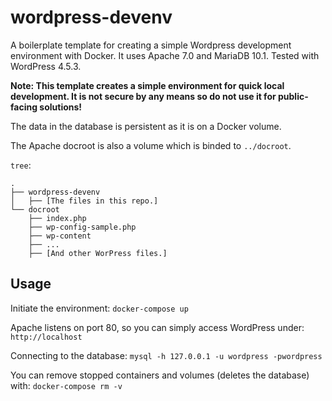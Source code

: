 # wordpress-devenv

A boilerplate template for creating a simple Wordpress development environment
with Docker. It uses Apache 7.0 and MariaDB 10.1. Tested with WordPress 4.5.3.

**Note: This template creates a simple environment for quick local development.
It is not secure by any means so do not use it for public-facing solutions!**

The data in the database is persistent as it is on a Docker volume.

The Apache docroot is also a volume which is binded to `../docroot`.

`tree`:
```
.
├── wordpress-devenv
│   ├── [The files in this repo.]
└── docroot
    ├── index.php
    ├── wp-config-sample.php
    ├── wp-content
    ├── ...
    ├── [And other WorPress files.]
```

## Usage

Initiate the environment: `docker-compose up`

Apache listens on port 80, so you can simply access WordPress under:
`http://localhost`

Connecting to the database: `mysql -h 127.0.0.1 -u wordpress -pwordpress`

You can remove stopped containers and volumes (deletes the database) with:
`docker-compose rm -v`
